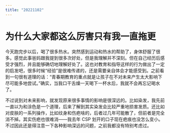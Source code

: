 ```yaml
---
title: "20221102"
---
```


# 为什么大家都这么厉害只有我一直拖更

今天跑完步以后，喝了很多热水。突然感到运动和热水的帮助了，身体舒服了很多。感觉此事爸妈跟我提到很多次好处，但是我理解并不深刻。但在自己经历后感受才强烈，并且能够确切地理解好处了。这也对教育和指导这样的行为做出了一定的启发吧，很多时候“经验”是很难传递的，还是需要亲自体会才能感受到。之前看到一句很有道理的话：“青春期教育的重点就是让孩子在不对未来产生太大影响下尽可能多地尝试。”确实，当我口干舌燥一天喝下一杯水后，我就不会再忘记喝水了。

不过说到对未来影响，就发现原来很多事情的影响是很深远的。比如染发，我先前一直以为和涂色是一个道理，后来了解到其实染发会比较严重地损害发质。还比如对皮肤的一系列操作，比如纹身和伤疤啥的，后者过几年可能散了，但前者是完全消不掉。其实伤疤也很难消——我去年 CSP 划开的口子现在疤痕也没怎么变小。不过因此还是得注意一下各种影响深远的问题，之前我都没有特别考虑过。